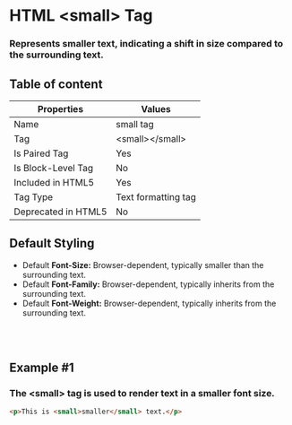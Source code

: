 # HTML &lt;small&gt; Tag

### Represents smaller text, indicating a shift in size compared to the surrounding text.



## Table of content


| Properties            | Values                                                               |
|---------------------|----------------------------------------------------------------------|
| Name                | small tag                                                |
| Tag                 | &lt;small&gt;&lt;/small&gt;                                            |
| Is Paired Tag       | Yes                                                  |
| Is Block-Level Tag  | No                                |
| Included in HTML5   | Yes     |
| Tag Type            | Text formatting tag     |
| Deprecated in HTML5 | No     |


## Default Styling


-	Default **Font-Size:** Browser-dependent, typically smaller than the surrounding text.
-	Default **Font-Family:** Browser-dependent, typically inherits from the surrounding text.
-	Default **Font-Weight:** Browser-dependent, typically inherits from the surrounding text.


<br>
<br>

## Example #1
### The &lt;small&gt; tag is used to render text in a smaller font size.
```html
<p>This is <small>smaller</small> text.</p>
``` 
<br>
<br>

